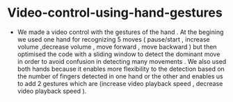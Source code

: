 # Video-control-using-hand-gestures
* We made a video control with the gestures of the hand . At the begining we used one hand for recognizing 5 moves ( pause/start , increase volume ,decrease volume , move forward , move backward ) but then optimised the code with a sliding window to detect the dominant move in order to avoid confusion in detecting many movements . We also used both hands because it enables more flexibility to the detection based on the number of fingers detected in one hand or the other and enables us to add 2 gestures which are (increase video playback speed , decrease video playback speed ).
